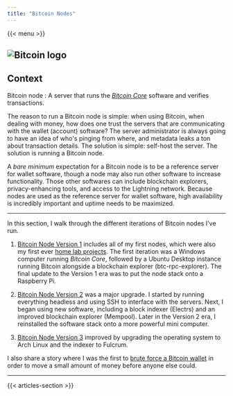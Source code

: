 ```yaml
---
title: "Bitcoin Nodes"
---
```


{{< menu >}}

## ![Bitcoin logo](/images/bitcoin.png)

## Context

Bitcoin node
: A server that runs the [*Bitcoin Core*](https://github.com/bitcoin/bitcoin) software and verifies transactions. 

The reason to run a Bitcoin node is simple: when using Bitcoin, when dealing with money, how does one trust the servers that are communicating with the wallet (account) software? The server administrator is always going to have an idea of who's pinging from where, and metadata leaks a ton about transaction details. The solution is simple: self-host the server. The solution is running a Bitcoin node.

A *bare minimum* expectation for a Bitcoin node is to be a reference server for wallet software, though a node may also run other software to increase functionality. Those other softwares can include blockchain explorers, privacy-enhancing tools, and access to the Lightning network. Because nodes are used as the reference server for wallet software, high availability is incredibly important and uptime needs to be maximized.

---

In this section, I walk through the different iterations of Bitcoin nodes I've run.

1. [Bitcoin Node Version 1](/home-lab/bitcoin/bitcoin-node-v1) includes all of my first nodes, which were also my first ever [home lab projects](/home-lab). The first iteration was a Windows computer running *Bitcoin Core*, followed by a Ubuntu Desktop instance running Bitcoin alongside a blockchain explorer (btc-rpc-explorer). The final update to the Version 1 era was to put the node stack onto a Raspberry Pi.

1. [Bitcoin Node Version 2](/home-lab/bitcoin/bitcoin-node-v2) was a major upgrade. I started by running everything headless and using SSH to interface with the servers. Next, I began using new software, including a block indexer (Electrs) and an improved blockchain explorer (Mempool). Later in the Version 2 era, I reinstalled the software stack onto a more powerful mini computer.

1. [Bitcoin Node Version 3](/home-lab/bitcoin/bitcoin-node-v3) improved by upgrading the operating system to Arch Linux and the indexer to Fulcrum.

I also share a story where I was the first to [brute force a Bitcoin wallet](/home-lab/bitcoin/bitcoin-hack) in order to move a small amount of money before anyone else could.

---

{{< articles-section >}}

